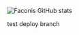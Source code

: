 ![Faconis GitHub stats](https://github-readme-stats.vercel.app/api?username=Faconis&theme=dark&show_icons=true)

test deploy branch
